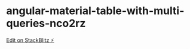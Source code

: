 # angular-material-table-with-multi-queries-nco2rz

[Edit on StackBlitz ⚡️](https://stackblitz.com/edit/angular-material-table-with-multi-queries-nco2rz)